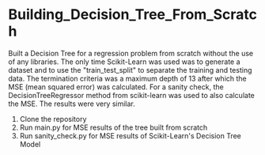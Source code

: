 # Building_Decision_Tree_From_Scratch

Built a Decision Tree for a regression problem from scratch without the use of any libraries.
The only time Scikit-Learn was used was to generate a dataset and to use the "train_test_split" to separate the training and testing data. The termination criteria was a maximum depth of 13 after which the MSE (mean squared error) was calculated. For a sanity check, the DecisionTreeRegressor method from scikit-learn was used to also calculate the MSE. The results were very similar.   

1. Clone the repository 
2. Run main.py for MSE results of the tree built from scratch 
3. Run sanity_check.py for MSE results of Scikit-Learn's Decision Tree Model 
